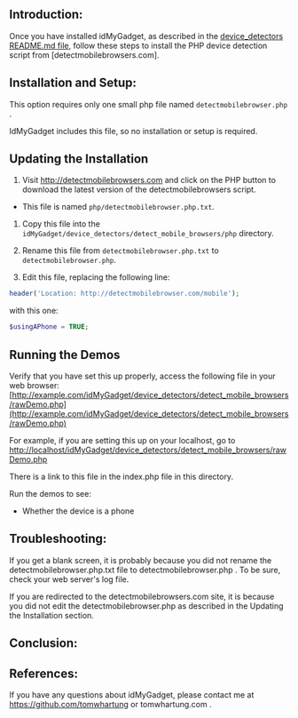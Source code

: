 
## Introduction:

Once you have installed idMyGadget, as described in the
[device_detectors README.md file](https://github.com/tomwhartung/idMyGadget/blob/master/device_detectors/README.md),
follow these steps to install the PHP device detection script from [detectmobilebrowsers.com].

## Installation and Setup:

This option requires only one small php file named  `detectmobilebrowser.php` .

IdMyGadget includes this file, so no installation or setup is required.

## Updating the Installation 

1. Visit http://detectmobilebrowsers.com and click on the PHP button to download the latest version of the detectmobilebrowsers script.
  * This file is named `php/detectmobilebrowser.php.txt`.

1. Copy this file into the `idMyGadget/device_detectors/detect_mobile_browsers/php` directory.

1. Rename this file from `detectmobilebrowser.php.txt` to `detectmobilebrowser.php`.

1. Edit this file, replacing the following line:
  ```php
  header('Location: http://detectmobilebrowser.com/mobile');
  ```
  with this one:
  ```php
  $usingAPhone = TRUE;
  ```

## Running the Demos

Verify that you have set this up properly, access the following file in your web browser:
[http://example.com/idMyGadget/device_detectors/detect_mobile_browsers/rawDemo.php](http://example.com/idMyGadget/device_detectors/detect_mobile_browsers/rawDemo.php)

For example, if you are setting this up on your localhost, go to
[http://localhost/idMyGadget/device_detectors/detect_mobile_browsers/rawDemo.php](http://localhost/idMyGadget/device_detectors/detect_mobile_browsers/rawDemo.php)

There is a link to this file in the index.php file in this directory.

Run the demos to see:

* Whether the device is a phone

## Troubleshooting:

If you get a blank screen, it is probably because you did not rename the detectmobilebrowser.php.txt file to detectmobilebrowser.php .  To be sure, check your web server's log file.

If you are redirected to the detectmobilebrowsers.com site, it is because you did not edit the detectmobilebrowser.php as described in the Updating the Installation section.


## Conclusion:


## References:

If you have any questions about idMyGadget, please contact me
at https://github.com/tomwhartung or tomwhartung.com .

